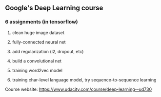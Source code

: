 ## Google's Deep Learning course

### 6 assignments (in tensorflow)

1. clean huge image dataset

2. fully-connected neural net

3. add regularization (l2, dropout, etc)

4. build a convolutional net

5. training word2vec model

6. training char-level language model, try sequence-to-sequence learning


Course website: https://www.udacity.com/course/deep-learning--ud730




